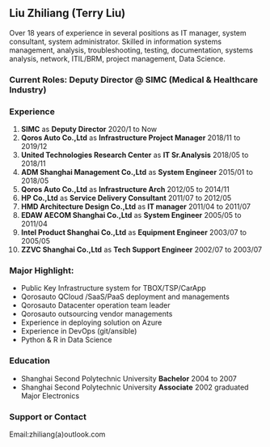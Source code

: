 ## Liu Zhiliang (Terry Liu)

Over 18 years of experience in several positions as IT manager, system consultant, system administrator. Skilled in information systems management, analysis, troubleshooting, testing, documentation, systems analysis, network, ITIL/BRM, project management, Data Science.

### Current Roles: Deputy Director @ SIMC (Medical & Healthcare Industry) 

### Experience
1. **SIMC** as **Deputy Director** 2020/1 to Now 
1. **Qoros Auto Co.,Ltd** as **Infrastructure Project Manager** 2018/11 to 2019/12
2. **United Technologies Research Center** as **IT Sr.Analysis** 2018/05 to 2018/11
3. **ADM Shanghai Management Co.,Ltd** as **System Engineer** 2015/01 to 2018/05
4. **Qoros Auto Co.,Ltd** as **Infrastructure Arch** 2012/05 to 2014/11
5. **HP Co.,Ltd** as **Service Delivery Consultant** 2011/07 to 2012/05
6. **HMD Architecture Design Co.,Ltd** as **IT manager** 2011/04 to 2011/07
7. **EDAW AECOM Shanghai Co.,Ltd** as **System Engineer** 2005/05 to 2011/04
8. **Intel Product Shanghai Co.,Ltd** as **Equipment Engineer** 2003/07 to 2005/05
9. **ZZVC Shanghai Co.,Ltd** as **Tech Support Engineer** 2002/07 to 2003/07

### Major Highlight:
- Public Key Infrastructure system for TBOX/TSP/CarApp
- Qorosauto QCloud /SaaS/PaaS deployment and managements
- Qorosauto Datacenter operation team leader
- Qorosauto outsourcing vendor managements
- Experience in deploying solution on Azure 
- Experience in DevOps (git/ansible)
- Python & R in Data Science 

### Education
- Shanghai Second Polytechnic University **Bachelor** 2004 to 2007
- Shanghai Second Polytechnic University **Associate** 2002 graduated Major Electronics

### Support or Contact
Email:zhiliang(a)outlook.com

